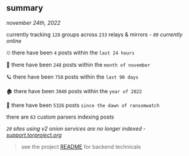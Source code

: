 
## summary
_november 24th, 2022_

currently tracking `128` groups across `233` relays & mirrors - _`89` currently online_

⏲ there have been `4` posts within the `last 24 hours`

🦈 there have been `248` posts within the `month of november`

🪐 there have been `758` posts within the `last 90 days`

🏚 there have been `3040` posts within the `year of 2022`

🦕 there have been `5326` posts `since the dawn of ransomwatch`

there are `63` custom parsers indexing posts

_`20` sites using v2 onion services are no longer indexed - [support.torproject.org](https://support.torproject.org/onionservices/v2-deprecation/)_

> see the project [README](https://github.com/joshhighet/ransomwatch#ransomwatch--) for backend technicals
